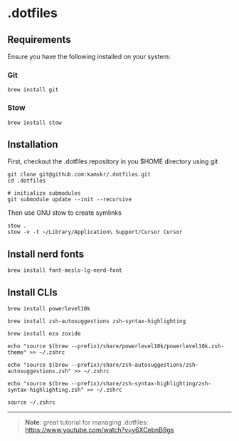 # .dotfiles

## Requirements

Ensure you have the following installed on your system:

### Git

```
brew install git
```

### Stow

```
brew install stow
```

## Installation

First, checkout the .dotfiles repository in you $HOME directory using git

```
git clone git@github.com:kamskr/.dotfiles.git
cd .dotfiles

# initialize submodules
git submodule update --init --recursive
```

Then use GNU stow to create symlinks

```
stow .
stow -v -t ~/Library/Application\ Support/Cursor Cursor
```

## Install nerd fonts

```
brew install font-meslo-lg-nerd-font
```

## Install CLIs

```
brew install powerlevel10k

brew install zsh-autosuggestions zsh-syntax-highlighting

brew install eza zoxide

echo "source $(brew --prefix)/share/powerlevel10k/powerlevel10k.zsh-theme" >> ~/.zshrc

echo "source $(brew --prefix)/share/zsh-autosuggestions/zsh-autosuggestions.zsh" >> ~/.zshrc

echo "source $(brew --prefix)/share/zsh-syntax-highlighting/zsh-syntax-highlighting.zsh" >> ~/.zshrc

source ~/.zshrc
```

---

> **Note**: great tutorial for managing .dotfiles: https://www.youtube.com/watch?v=y6XCebnB9gs
